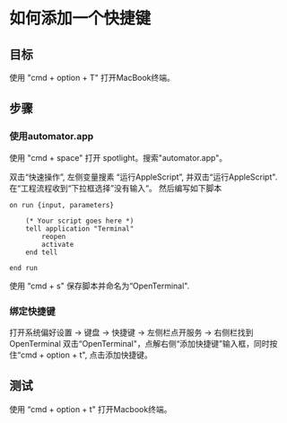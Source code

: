 # 如何添加一个快捷键

## 目标
使用 "cmd + option + T" 打开MacBook终端。

## 步骤

### 使用automator.app 

使用 "cmd + space" 打开 spotlight。搜索"automator.app"。

双击“快速操作”, 左侧变量搜素 “运行AppleScript”, 并双击“运行AppleScript". 在“工程流程收到“下拉框选择”没有输入“。
然后编写如下脚本
```
on run {input, parameters}

	(* Your script goes here *)
	tell application "Terminal"
		reopen
		activate
	end tell

end run
```

使用 “cmd + s" 保存脚本并命名为“OpenTerminal". 

### 绑定快捷键
打开系统偏好设置 -> 键盘 -> 快捷键 -> 左侧栏点开服务 -> 右侧栏找到 OpenTerminal
双击“OpenTerminal"，点解右侧“添加快捷键”输入框，同时按住“cmd + option + t", 点击添加快捷键。


## 测试
使用 “cmd + option + t" 打开Macbook终端。

